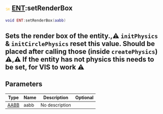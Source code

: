 ## ![shared](.gitbook/assets/shared.png) [ENT](./home/ENT):setRenderBox

```lua
void ENT:setRenderBox(aabb)
```

Sets the render box of the entity.,⚠ `initPhysics` & `initCirclePhysics` **reset** this value. Should be placed **after** calling those (inside `createPhysics`) ⚠,⚠ **If the entity has not physics this needs to be set, for VIS to work** ⚠
------
## Parameters

| Type   | Name | Description | Optional |
| ------ | ---- | ----------- | -------: |
| [AABB](./home/AABB) | aabb | No description |  |

